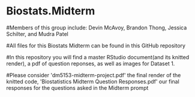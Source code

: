 # Biostats.Midterm

#Members of this group include: Devin McAvoy, Brandon Thong, Jessica Schilter, and Mudra Patel

#All files for this Biostats Midterm can be found in this GitHub repository

#In this repository you will find a master RStudio document(and its knitted render), a pdf of question reponses, as well as images for Dataset 1.

#Please consider 'dm5153-midterm-project.pdf' the final render of the knitted code, 'Biostatistics Midterm Question Responses.pdf' our final responses for the questions asked in the Midterm prompt

